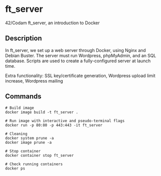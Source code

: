 # ft_server
42/Codam ft_server, an introduction to Docker
## Description
In ft_server, we set up a web server through Docker, using Nginx and Debian Buster. The server must run Wordpress, phpMyAdmin, and an SQL database. Scripts are used to create a fully-configured server at launch time.

Extra functionality: SSL key/certificate generation, Wordpress upload limit increase, Wordpress mailing

## Commands
```
# Build image
docker image build -t ft_server .

# Run image with interactive and pseudo-terminal flags
docker run -p 80:80 -p 443:443 -it ft_server

# Cleaning
docker system prune -a
docker image prune -a

# Stop container
docker container stop ft_server

# Check running containers
docker ps
```
